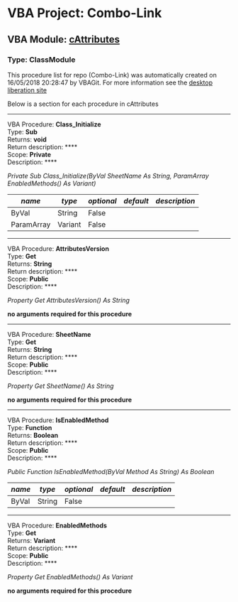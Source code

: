# VBA Project: **Combo-Link**
## VBA Module: **[cAttributes](/scripts/cAttributes.cls "source is here")**
### Type: ClassModule  

This procedure list for repo (Combo-Link) was automatically created on 16/05/2018 20:28:47 by VBAGit.
For more information see the [desktop liberation site](http://ramblings.mcpher.com/Home/excelquirks/drivesdk/gettinggithubready "desktop liberation")

Below is a section for each procedure in cAttributes

---
VBA Procedure: **Class_Initialize**  
Type: **Sub**  
Returns: **void**  
Return description: ****  
Scope: **Private**  
Description: ****  

*Private Sub Class_Initialize(ByVal SheetName As String, ParamArray EnabledMethods() As Variant)*  

*name*|*type*|*optional*|*default*|*description*
---|---|---|---|---
ByVal|String|False||
ParamArray|Variant|False||


---
VBA Procedure: **AttributesVersion**  
Type: **Get**  
Returns: **String**  
Return description: ****  
Scope: **Public**  
Description: ****  

*Property Get AttributesVersion() As String*  

**no arguments required for this procedure**


---
VBA Procedure: **SheetName**  
Type: **Get**  
Returns: **String**  
Return description: ****  
Scope: **Public**  
Description: ****  

*Property Get SheetName() As String*  

**no arguments required for this procedure**


---
VBA Procedure: **IsEnabledMethod**  
Type: **Function**  
Returns: **Boolean**  
Return description: ****  
Scope: **Public**  
Description: ****  

*Public Function IsEnabledMethod(ByVal Method As String) As Boolean*  

*name*|*type*|*optional*|*default*|*description*
---|---|---|---|---
ByVal|String|False||


---
VBA Procedure: **EnabledMethods**  
Type: **Get**  
Returns: **Variant**  
Return description: ****  
Scope: **Public**  
Description: ****  

*Property Get EnabledMethods() As Variant*  

**no arguments required for this procedure**
